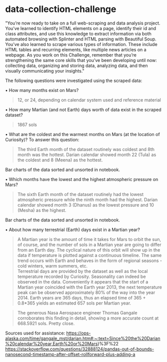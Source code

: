 # data-collection-challenge

"You’re now ready to take on a full web-scraping and data analysis project. You’ve learned to identify HTML elements on a page, identify their id and class attributes, and use this knowledge to extract information via both automated browsing with Splinter and HTML parsing with Beautiful Soup. You’ve also learned to scrape various types of information. These include HTML tables and recurring elements, like multiple news articles on a webpage.
As you work on this Challenge, remember that you’re strengthening the same core skills that you’ve been developing until now: collecting data, organizing and storing data, analyzing data, and then visually communicating your insights."

The following questions were investigated using the scraped data:

• How many months exist on Mars?
  > 12, or 24, depending on calendar system used and reference material

• How many Martian (and not Earth) days worth of data exist in the scraped dataset?
  > 1867 sols

• What are the coldest and the warmest months on Mars (at the location of Curiosity)? To answer this question: 
  > The third Earth month of the dataset routinely was coldest and 8th month was the hottest.
  > Darian calendar showed month 22 (Tula) as the coldest and 8 (Meena) as the hottest.

  Bar charts of the data sorted and unsorted in notebook.

• Which months have the lowest and the highest atmospheric pressure on Mars?
  > The sixth Earth month of the dataset routinely had the lowest atmospheric pressure while the ninth month had the highest.
  > Darian calendar showed month 3 (Dhanus) as the lowest pressure and 10 (Mesha) as the highest.

  Bar charts of the data sorted and unsorted in notebook.
  
• About how many terrestrial (Earth) days exist in a Martian year? 
  > A Martian year is the amount of time it takes for Mars to orbit the sun, of course, and the number of sols in a Martian year are going to differ from an Earth day.  The cyclical nature of this orbit will show up in the data if temperature is plotted against a continuous timeline.  The same trend occurs with Earth and behaves in the form of regional seasons - cold winters, warm summers, etc.  
  > Terrestrial days are provided by the dataset as well as the local temperature recorded by Curiosity.  Seasonality can indeed be observed in the data.  Conveniently it appears that the start of a Martian year coincided with the Earth year 2013, the next temperature peak can be observed approximately 80% of the way into the year 2014.
Earth years are 365 days, thus an elapsed time of 365 + 0.8*365 yields an estimated 657 sols per Martian year.  

  > The generous Nasa Aerospace engineer Thomas Gangale corroborates this finding in detail, showing a more accurate count at 668.5921 sols.  Pretty close.

Sources used for assistance:
https://ops-alaska.com/time/gangale_mst/darian.htm#:~:text=Since%20the%20Darian%20calendar%20year,Earth%20or%20Mars)%3F%22
https://stackoverflow.com/questions/32888124/pandas-out-of-bounds-nanosecond-timestamp-after-offset-rollforward-plus-adding-a

